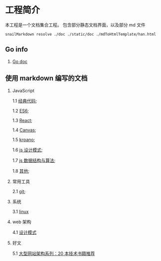 # 工程简介

本工程是一个文档集合工程。
包含部分静态文档界面，以及部分 md 文件

```shell
snailMarkdown resolve ./doc ./static/doc ./mdToHtmlTemplate/han.html
```

## Go info

1. [Go doc](doc/goDoc/goIndex.md)

## 使用 markdown 编写的文档

1. JavaScript

   1.1 [经典代码](doc/javaScript/classicCase/classicCase.md);

   1.2 [ES6](doc/javaScript/es6/es6Index.md);

   1.3 [React](doc/javaScript/react/index.md);

   1.4 [Canvas](doc/javaScript/canvas/index.md);

   1.5 [krpano](doc/javaScript/krpano/index.md);

   1.6 [js 设计模式](doc/javaScript/designMode/index.md);

   1.7 [js 数据结构与算法](doc/javaScript/dataArithmetic/index.md);

   1.8 [其他](doc/javaScript/otherJs/index.md);

2. 常用工具

   2.1 [git](doc/tools/git/gitOperate.md);

3. 系统

   3.1 [linux](doc/linux/linuxCommand.md)

4. web 架构

   4.1 [设计模式](doc/webFrmaework/designPattern/index.md)

5. 好文

   5.1 [大型网站架构系列：20 本技术书籍推荐](doc/gooddArticle/webFrameworkRecommend.md)
